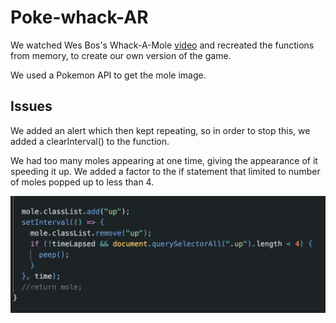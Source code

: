 # Poke-whack-AR

We watched Wes Bos's Whack-A-Mole [video](https://www.youtube.com/watch?v=toNFfAaWghU&list=PLu8EoSxDXHP6CGK4YVJhL_VWetA865GOH&index=30) and recreated the functions from memory, to create our own version of the game.

We used a Pokemon API to get the mole image. 

## Issues

We added an alert which then kept repeating, so in order to stop this, we added a clearInterval() to the function.

We had too many moles appearing at one time, giving the appearance of it speeding it up. We added a factor to the if statement that limited to number of moles popped up to less than 4.

![](eg-2.png)
